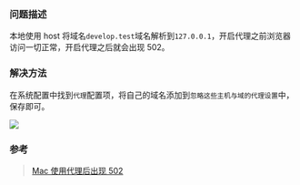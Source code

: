 ### 问题描述

本地使用 host 将域名`develop.test`域名解析到`127.0.0.1`，开启代理之前浏览器访问一切正常，开启代理之后就会出现 502。

### 解决方法

在系统配置中找到`代理`配置项，将自己的域名添加到`忽略这些主机与域的代理设置`中，保存即可。

![](https://cnd.qiniu.lin07ux.cn/markdown/4480da1910b3b9fcda8596b6447a01a7.jpg)

### 参考

> [Mac 使用代理后出现 502](https://blog.csdn.net/hjin_/article/details/118277911)